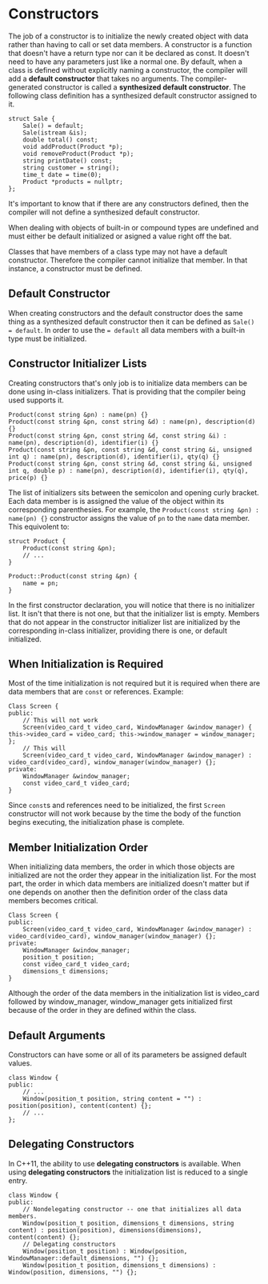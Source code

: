 # Constructors
The job of a constructor is to initialize the newly created object with data rather than having to call or set data 
members. A constructor is a function that doesn't have a return type nor can it be declared as const. It doesn't need 
to have any parameters just like a normal one. By default, when a class is defined without explicitly naming a 
constructor, the compiler will add a **default constructor** that takes no arguments. The compiler-generated constructor 
is called a **synthesized default constructor**. The following class definition has a synthesized default constructor 
assigned to it.

```
struct Sale {
    Sale() = default;
    Sale(istream &is);
    double total() const;
    void addProduct(Product *p);
    void removeProduct(Product *p);
    string printDate() const;
    string customer = string();
    time_t date = time(0);
    Product *products = nullptr;
};
```

It's important to know that if there are any constructors defined, then the compiler will not define a synthesized 
default constructor.

When dealing with objects of built-in or compound types are undefined and must either be default initialized or asigned 
a value right off the bat.

Classes that have members of a class type may not have a default constructor. Therefore the compiler cannot initialize 
that member. In that instance, a constructor must be defined.  

## Default Constructor
When creating constructors and the default constructor does the same thing as a synthesized default constructor then it 
can be defined as `Sale() = default`. In order to use the `= default` all data members with a built-in type must be 
initialized.

## Constructor Initializer Lists
Creating constructors that's only job is to initialize data members can be done using in-class initializers. That is
providing that the compiler being used supports it. 

```
Product(const string &pn) : name(pn) {}
Product(const string &pn, const string &d) : name(pn), description(d) {}
Product(const string &pn, const string &d, const string &i) : name(pn), description(d), identifier(i) {}
Product(const string &pn, const string &d, const string &i, unsigned int q) : name(pn), description(d), identifier(i), qty(q) {}
Product(const string &pn, const string &d, const string &i, unsigned int q, double p) : name(pn), description(d), identifier(i), qty(q), price(p) {}
``` 

The list of initializers sits between the semicolon and opening curly bracket. Each data member is is assigned the 
value of the object within its corresponding parenthesies. For example, the `Product(const string &pn) : name(pn) {}` 
constructor assigns the value of `pn` to the `name` data member. This equivolent to:

```
struct Product {
    Product(const string &pn);
    // ...
}

Product::Product(const string &pn) {
    name = pn;
}
```  

In the first constructor declaration, you will notice that there is no initializer list. It isn't that there is not one, 
but that the initializer list is empty. Members that do not appear in the constructor initializer list are initialized 
by the corresponding in-class initializer, providing there is one, or default initialized. 

## When Initialization is Required
Most of the time initialization is not required but it is required when there are data members that are `const` or
references. Example:

```
Class Screen {
public: 
    // This will not work
    Screen(video_card_t video_card, WindowManager &window_manager) { this->video_card = video_card; this->window_manager = window_manager; };
    // This will
    Screen(video_card_t video_card, WindowManager &window_manager) : video_card(video_card), window_manager(window_manager) {};
private: 
    WindowManager &window_manager;
    const video_card_t video_card;
}
``` 

Since `const`s and references need to be initialized, the first `Screen` constructor will not work because by the time the 
body of the function begins executing, the initialization phase is complete.

## Member Initialization Order
When initializing data members, the order in which those objects are initialized are not the order they appear in the 
initialization list. For the most part, the order in which data members are initialized doesn't matter but if one 
depends on another then the definition order of the class data members becomes critical.

```
Class Screen {
public: 
    Screen(video_card_t video_card, WindowManager &window_manager) : video_card(video_card), window_manager(window_manager) {};
private: 
    WindowManager &window_manager;
    position_t position;
    const video_card_t video_card;
    dimensions_t dimensions;
}
```
Although the order of the data members in the initialization list is video_card followed by window_manager, window_manager 
gets initialized first because of the order in they are defined within the class.

## Default Arguments
Constructors can have some or all of its parameters be assigned default values.

```
class Window {
public:
    // ...
    Window(position_t position, string content = "") : position(position), content(content) {};
    // ...
};
``` 

## Delegating Constructors
In C++11, the ability to use **delegating constructors** is available. When using **delegating constructors** the 
initialization list is reduced to a single entry.

```
class Window {
public:
    // Nondelegating constructor -- one that initializes all data members.
    Window(position_t position, dimensions_t dimensions, string content) : position(position), dimensions(dimensions), content(content) {};
    // Delegating constructors
    Window(position_t position) : Window(position, WindowManager::default_dimensions, "") {};
    Window(position_t position, dimensions_t dimensions) : Window(position, dimensions, "") {};
```